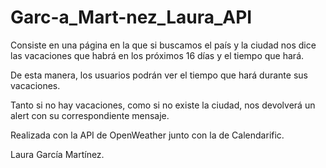 # Garc-a_Mart-nez_Laura_API
Consiste en una página en la que si buscamos el país y la ciudad nos dice las vacaciones que habrá en los próximos 16 días y el tiempo que hará. 

De esta manera, los usuarios podrán ver el tiempo que hará durante sus vacaciones.

Tanto si no hay vacaciones, como si no existe la ciudad, nos devolverá un alert con su correspondiente mensaje.

Realizada con la API de OpenWeather junto con la de Calendarific.

Laura García Martínez.

